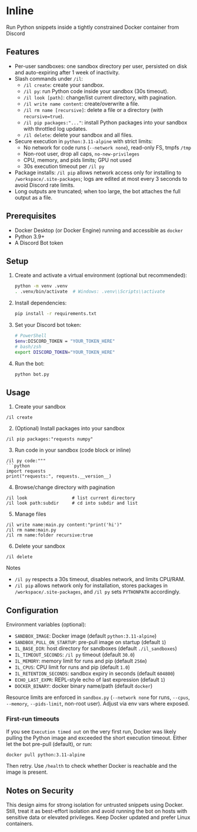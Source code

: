 # Inline

Run Python snippets inside a tightly constrained Docker container from Discord

## Features

- Per-user sandboxes: one sandbox directory per user, persisted on disk and auto-expiring after 1 week of inactivity.
- Slash commands under `/il`:
  - `/il create`: create your sandbox.
  - `/il py`: run Python code inside your sandbox (30s timeout).
  - `/il look [path]`: change/list current directory, with pagination.
  - `/il write name content`: create/overwrite a file.
  - `/il rm name [recursive]`: delete a file or a directory (with `recursive=true`).
  - `/il pip packages:"..."`: install Python packages into your sandbox with throttled log updates.
  - `/il delete`: delete your sandbox and all files.
- Secure execution in `python:3.11-alpine` with strict limits:
  - No network for code runs (`--network none`), read-only FS, tmpfs `/tmp`
  - Non-root user, drop all caps, `no-new-privileges`
  - CPU, memory, and pids limits; GPU not used
  - 30s execution timeout per `/il py`
- Package installs: `/il pip` allows network access only for installing to `/workspace/.site-packages`; logs are edited at most every 3 seconds to avoid Discord rate limits.
- Long outputs are truncated; when too large, the bot attaches the full output as a file.

## Prerequisites

- Docker Desktop (or Docker Engine) running and accessible as `docker`
- Python 3.9+
- A Discord Bot token

## Setup

1. Create and activate a virtual environment (optional but recommended):

   ```bash
   python -m venv .venv
   . .venv/bin/activate  # Windows: .venv\\Scripts\\activate
   ```

2. Install dependencies:

   ```bash
   pip install -r requirements.txt
   ```

3. Set your Discord bot token:

   ```bash
   # PowerShell
   $env:DISCORD_TOKEN = "YOUR_TOKEN_HERE"
   # bash/zsh
   export DISCORD_TOKEN="YOUR_TOKEN_HERE"
   ```

4. Run the bot:

   ```bash
   python bot.py
   ```

## Usage

1) Create your sandbox

```
/il create
```

2) (Optional) Install packages into your sandbox

```
/il pip packages:"requests numpy"
```

3) Run code in your sandbox (code block or inline)

```
/il py code:"""
```python
import requests
print("requests:", requests.__version__)

```

4) Browse/change directory with pagination

```
/il look                 # list current directory
/il look path:subdir     # cd into subdir and list
```

5) Manage files

```
/il write name:main.py content:"print('hi')"
/il rm name:main.py
/il rm name:folder recursive:true
```

6) Delete your sandbox

```
/il delete
```

Notes
- `/il py` respects a 30s timeout, disables network, and limits CPU/RAM.
- `/il pip` allows network only for installation, stores packages in `/workspace/.site-packages`, and `/il py` sets `PYTHONPATH` accordingly.

## Configuration

Environment variables (optional):

- `SANDBOX_IMAGE`: Docker image (default `python:3.11-alpine`)
- `SANDBOX_PULL_ON_STARTUP`: pre-pull image on startup (default `1`)
- `IL_BASE_DIR`: host directory for sandboxes (default `./il_sandboxes`)
- `IL_TIMEOUT_SECONDS`: `/il py` timeout (default `30.0`)
- `IL_MEMORY`: memory limit for runs and pip (default `256m`)
- `IL_CPUS`: CPU limit for runs and pip (default `1.0`)
- `IL_RETENTION_SECONDS`: sandbox expiry in seconds (default `604800`)
- `ECHO_LAST_EXPR`: REPL-style echo of last expression (default `1`)
- `DOCKER_BINARY`: docker binary name/path (default `docker`)

Resource limits are enforced in `sandbox.py` (`--network none` for runs, `--cpus`, `--memory`, `--pids-limit`, non-root user). Adjust via env vars where exposed.

### First-run timeouts

If you see `Execution timed out` on the very first run, Docker was likely pulling the Python image and exceeded the short execution timeout. Either let the bot pre-pull (default), or run:

```
docker pull python:3.11-alpine
```

Then retry. Use `/health` to check whether Docker is reachable and the image is present.


## Notes on Security

This design aims for strong isolation for untrusted snippets using Docker. Still, treat it as best-effort isolation and avoid running the bot on hosts with sensitive data or elevated privileges. Keep Docker updated and prefer Linux containers.
